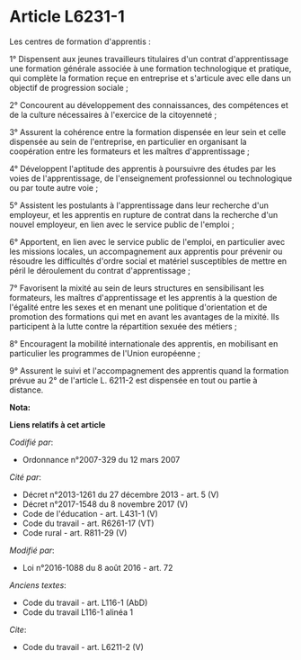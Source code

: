 # Article L6231-1

Les centres de formation d'apprentis : 

1° Dispensent aux jeunes travailleurs titulaires d'un contrat d'apprentissage une formation générale associée à une formation
technologique et pratique, qui complète la formation reçue en entreprise et s'articule avec elle dans un objectif de
progression sociale ; 

2° Concourent au développement des connaissances, des compétences et de la culture nécessaires à l'exercice de la
citoyenneté ; 

3° Assurent la cohérence entre la formation dispensée en leur sein et celle dispensée au sein de l'entreprise, en particulier
en organisant la coopération entre les formateurs et les maîtres d'apprentissage ; 

4° Développent l'aptitude des apprentis à poursuivre des études par les voies de l'apprentissage, de l'enseignement
professionnel ou technologique ou par toute autre voie ; 

5° Assistent les postulants à l'apprentissage dans leur recherche d'un employeur, et les apprentis en rupture de contrat dans
la recherche d'un nouvel employeur, en lien avec le service public de l'emploi ; 

6° Apportent, en lien avec le service public de l'emploi, en particulier avec les missions locales, un accompagnement aux
apprentis pour prévenir ou résoudre les difficultés d'ordre social et matériel susceptibles de mettre en péril le déroulement
du contrat d'apprentissage ; 

7° Favorisent la mixité au sein de leurs structures en sensibilisant les formateurs, les maîtres d'apprentissage et les
apprentis à la question de l'égalité entre les sexes et en menant une politique d'orientation et de promotion des formations
qui met en avant les avantages de la mixité. Ils participent à la lutte contre la répartition sexuée des métiers ; 

8° Encouragent la mobilité internationale des apprentis, en mobilisant en particulier les programmes de l'Union européenne ; 

9° Assurent le suivi et l'accompagnement des apprentis quand la formation prévue au 2° de l'article L. 6211-2 est dispensée
en tout ou partie à distance.

**Nota:**



**Liens relatifs à cet article**

_Codifié par_:

  - Ordonnance n°2007-329 du 12 mars 2007

_Cité par_:

  - Décret n°2013-1261 du 27 décembre 2013 - art. 5 (V)
  - Décret n°2017-1548 du 8 novembre 2017 (V)
  - Code de l'éducation - art. L431-1 (V)
  - Code du travail - art. R6261-17 (VT)
  - Code rural - art. R811-29 (V)

_Modifié par_:

  - Loi n°2016-1088 du 8 août 2016 - art. 72

_Anciens textes_:

  - Code du travail - art. L116-1 (AbD)
  - Code du travail L116-1 alinéa 1

_Cite_:

  - Code du travail - art. L6211-2 (V)
